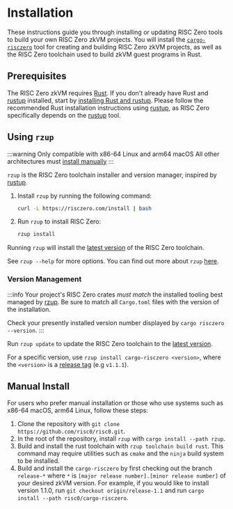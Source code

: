 # Installation

These instructions guide you through installing or updating RISC Zero tools to build your own RISC Zero zkVM projects. You will install the [`cargo-risczero`][cargo-risczero] tool for creating and building RISC Zero zkVM projects, as well as the RISC Zero toolchain used to build zkVM guest programs in Rust.

## Prerequisites

The RISC Zero zkVM requires [Rust]. If you don't already have Rust and [rustup] installed, start by [installing Rust and rustup][install-rust]. Please follow the recommended Rust installation instructions using [rustup], as RISC Zero specifically depends on the [rustup] tool.

## Using `rzup`

:::warning
Only compatible with x86-64 Linux and arm64 macOS
All other architectures must [install manually](#manual-install)
:::

`rzup` is the RISC Zero toolchain installer and version manager, inspired by [rustup].

1. Install `rzup` by running the following command:
   ```sh
   curl -L https://risczero.com/install | bash
   ```
2. Run `rzup` to install RISC Zero:
   ```sh
   rzup install
   ```

Running `rzup` will install the [latest version][release tag] of the RISC Zero toolchain.

See `rzup --help` for more options. You can find out more about `rzup` [here][rzup-repo].

### Version Management

:::info
Your project's RISC Zero crates _must match_ the installed tooling best managed by [rzup](#use-the-rzup-installer).
Be sure to match all `Cargo.toml` files with the version of the installation.

Check your presently installed version number displayed by `cargo risczero --version`.
:::

Run `rzup update` to update the RISC Zero toolchain to the [latest version][release tag].

For a specific version, use `rzup install cargo-risczero <version>`, where the `<version>` is a [release tag] (e.g `v1.1.1`).

## Manual Install

For users who prefer manual installation or those who use systems such as x86-64 macOS, arm64 Linux, follow these steps:

1. Clone the repository with `git clone https://github.com/risc0/risc0.git`.
2. In the root of the repository, install `rzup` with `cargo install --path rzup`.
3. Build and install the rust toolchain with `rzup toolchain build rust`. This command may require utilities such as `cmake` and the `ninja` build system to be installed.
4. Build and install the `cargo-risczero` by first checking out the branch `release-*` where `*` is `[major release number].[minor release number]` of your desired zkVM version. For example, if you would like to install version 1.1.0, run `git checkout origin/release-1.1` and run `cargo install --path risc0/cargo-risczero`.

[cargo-risczero]: https://crates.io/crates/cargo-risczero
[install-rust]: https://doc.rust-lang.org/cargo/getting-started/installation.html
[release tag]: https://github.com/risc0/risc0/releases
[Rust]: https://www.rust-lang.org
[rustup]: https://rustup.rs
[rzup-repo]: https://github.com/risc0/risc0/tree/main/rzup
